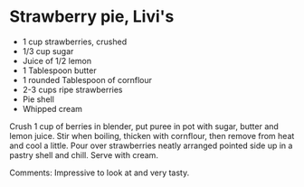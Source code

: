# Strawberry pie, Livi's

* 1 cup strawberries, crushed
* 1/3 cup sugar
* Juice of 1/2 lemon
* 1 Tablespoon butter
* 1 rounded Tablespoon of cornflour
* 2-3 cups ripe strawberries
* Pie shell
* Whipped cream

Crush 1 cup of berries in blender, put puree in pot with sugar, butter and lemon juice.  Stir when boiling, thicken with cornflour, then remove from heat and cool a little.  Pour over strawberries neatly arranged pointed side up in a pastry shell and chill.
Serve with cream.

Comments: Impressive to look at and very tasty.

